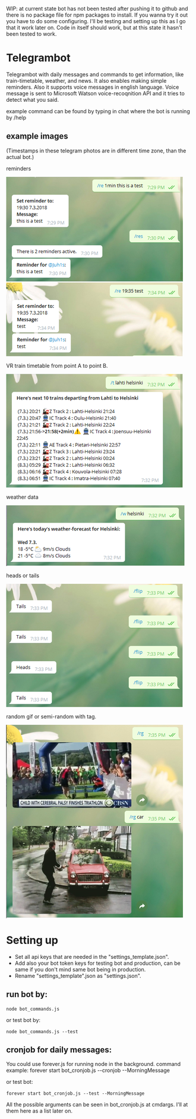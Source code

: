 WIP: at current state bot has not been tested after pushing it to github and there is no package file for npm packages to install. If you wanna try it out you have to do some configuring. I'll be testing and setting up this as I go that it work later on. Code in itself should work, but at this state it hasn't been tested to work.

# Telegrambot
Telegrambot with daily messages and commands to get information, like train-timetable, weather, and news. It also enables making simple reminders. Also it supports voice messages in english language. Voice message is sent to Microsoft Watson voice-recoqnition API and it tries to detect what you said.

example command can be found by typing in chat where the bot is running by /help

## example images

(Timestamps in these telegram photos are in different time zone, than the actual bot.)

reminders

![alt tag](https://github.com/Crare/telegrambot/blob/master/example_images/snip1.PNG)
![alt tag](https://github.com/Crare/telegrambot/blob/master/example_images/snip6.PNG)

VR train timetable from point A to point B.

![alt tag](https://github.com/Crare/telegrambot/blob/master/example_images/snip3.PNG)

weather data

![alt tag](https://github.com/Crare/telegrambot/blob/master/example_images/snip4.PNG)

heads or tails

![alt tag](https://github.com/Crare/telegrambot/blob/master/example_images/snip5.PNG)

random gif or semi-random with tag.

![alt tag](https://github.com/Crare/telegrambot/blob/master/example_images/snip7.PNG)


# Setting up
* Set all api keys that are needed in the "settings_template.json".
* Add also your bot token keys for testing bot and production, can be same if you don't mind same bot being in production.
* Rename "settings_template".json as "settings.json".

## run bot by:
    node bot_commands.js
  
  or test bot by:
  
    node bot_commands.js --test

## cronjob for daily messages:
  You could use forever.js for running node in the background.
  command example:
    forever start bot_cronjob.js --cronjob --MorningMessage
    
  or test bot:
  
    forever start bot_cronjob.js --test --MorningMessage
    
 All the possible arguments can be seen in bot_cronjob.js at cmdargs. I'll at them here as a list later on.
